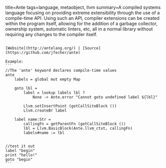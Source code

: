title=Ante
tags=language, metaobject, llvm
summary=A compiled systems language focusing on providing extreme extensibility through the use of a compile-time API. Using such an API, compiler extensions can be created within the program itself, allowing for the addition of a garbage collector, ownership system, automatic linters, etc, all in a normal library without requiring any changes to the compiler itself.
~~~~~~

[Website](http://antelang.org/) | [Source](https://github.com/jfecher/ante)

Example:
```
//The 'ante' keyword declares compile-time values
ante
    labels = global mut empty Map

    goto lbl =
        label = lookup labels lbl ?
            None -> Ante.error "Cannot goto undefined label ${lbl}"

        Llvm.setInsertPoint (getCallSiteBlock ())
        Llvm.createBr label

    label name:Str =
        callingFn = getParentFn (getCallSiteBlock ())
        lbl = Llvm.BasicBlock(Ante.llvm_ctxt, callingFn)
        labels#name := lbl


//test it out
label "begin"
print "hello!"
goto "begin"
```

